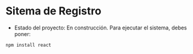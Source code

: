 <h1> Sitema de Registro</h1>

- Estado del proyecto: En construcción.
Para ejecutar el sistema, debes poner:

```npm install react```
